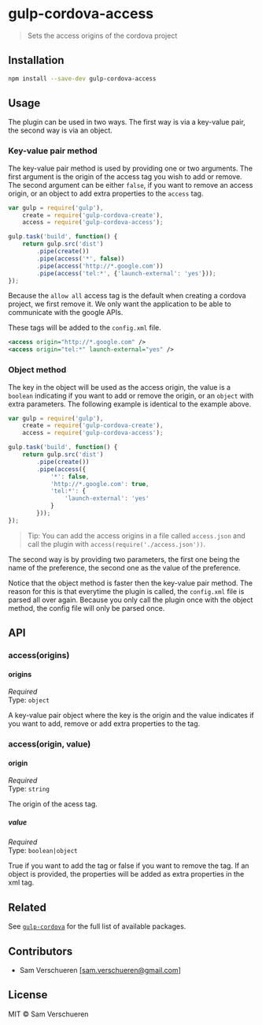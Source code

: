 # gulp-cordova-access

> Sets the access origins of the cordova project

## Installation

```bash
npm install --save-dev gulp-cordova-access
```
## Usage

The plugin can be used in two ways. The first way is via a key-value pair, the second way is via an object.

### Key-value pair method

The key-value pair method is used by providing one or two arguments. The first argument is the origin of the access
tag you wish to add or remove. The second argument can be either `false`, if you want to remove an access origin, or
an object to add extra properties to the `access` tag.

```JavaScript
var gulp = require('gulp'),
    create = require('gulp-cordova-create'),
    access = require('gulp-cordova-access');

gulp.task('build', function() {
    return gulp.src('dist')
        .pipe(create())
        .pipe(access('*', false))
        .pipe(access('http://*.google.com'))
        .pipe(access('tel:*', {'launch-external': 'yes'}));
});
```

Because the `allow all` access tag is the default when creating a cordova project, we first remove it. We only want the application
to be able to communicate with the google APIs.

These tags will be added to the `config.xml` file.

```xml
<access origin="http://*.google.com" />
<access origin="tel:*" launch-external="yes" />
```

### Object method

The key in the object will be used as the access origin, the value is a `boolean` indicating if you want to
add or remove the origin, or an `object` with extra parameters. The following example is identical to the
example above.

```JavaScript
var gulp = require('gulp'),
    create = require('gulp-cordova-create'),
    access = require('gulp-cordova-access');

gulp.task('build', function() {
    return gulp.src('dist')
        .pipe(create())
        .pipe(access({
            '*': false,
            'http://*.google.com': true,
            'tel:*': {
                'launch-external': 'yes'
            }
        }));
});
```

> Tip: You can add the access origins in a file called `access.json` and call the plugin with `access(require('./access.json'))`.

The second way is by providing two parameters, the first one being the name of the preference, the second
one as the value of the preference.

Notice that the object method is faster then the key-value pair method. The reason for this is that everytime the plugin is called,
the `config.xml` file is parsed all over again. Because you only call the plugin once with the object method, the config file
will only be parsed once.

## API

### access(origins)

#### origins

*Required*  
Type: `object`

A key-value pair object where the key is the origin and the value indicates if you want to add, remove or add extra properties to the tag.

### access(origin, value)

#### origin

*Required*  
Type: `string`

The origin of the acess tag.

##### value

*Required*  
Type: `boolean|object`

True if you want to add the tag or false if you want to remove the tag. If an object is provided, the properties will be added as extra
properties in the xml tag.

## Related

See [`gulp-cordova`](https://github.com/SamVerschueren/gulp-cordova) for the full list of available packages.

## Contributors

- Sam Verschueren [<sam.verschueren@gmail.com>]

## License

MIT © Sam Verschueren
